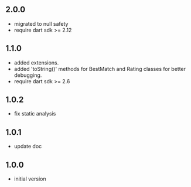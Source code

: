 ## 2.0.0
- migrated to null safety
- require dart sdk >= 2.12

## 1.1.0

- added extensions.
- added 'toString()' methods for BestMatch and Rating classes for better debugging.
- require dart sdk >= 2.6

## 1.0.2

- fix static analysis

## 1.0.1

- update doc

## 1.0.0

- initial version
